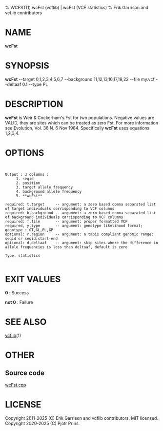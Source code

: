 % WCFST(1) wcFst (vcflib) | wcFst (VCF statistics)
% Erik Garrison and vcflib contributors

# NAME

**wcFst**

# SYNOPSIS

**wcFst** --target 0,1,2,3,4,5,6,7 --background 11,12,13,16,17,19,22 --file my.vcf --deltaaf 0.1 --type PL

# DESCRIPTION

**wcFst** is Weir & Cockerham's Fst for two populations. Negative values are VALID, they are sites which can be treated as zero Fst. For more information see Evolution, Vol. 38 N. 6 Nov 1984. Specifically **wcFst** uses equations 1,2,3,4.



# OPTIONS

```


Output : 3 columns :                 
     1. seqid                        
     2. position                     
     3. target allele frequency      
     4. background allele frequency  
     5. **wcFst**                        

required: t,target     -- argument: a zero based comma separated list of target individuals corrisponding to VCF columns        
required: b,background -- argument: a zero based comma separated list of background individuals corrisponding to VCF columns    
required: f,file       -- argument: proper formatted VCF                                                                        
required, y,type       -- argument: genotype likelihood format; genotype : GT,GL,PL,GP                                             
optional: r,region     -- argument: a tabix compliant genomic range: seqid or seqid:start-end                                   
optional: d,deltaaf    -- argument: skip sites where the difference in allele frequencies is less than deltaaf, default is zero 

Type: statistics


```





# EXIT VALUES

**0**
: Success

**not 0**
: Failure

# SEE ALSO



[vcflib](./vcflib.md)(1)



# OTHER

## Source code

[wcFst.cpp](https://github.com/vcflib/vcflib/blob/master/src/wcFst.cpp)

# LICENSE

Copyright 2011-2025 (C) Erik Garrison and vcflib contributors. MIT licensed.
Copyright 2020-2025 (C) Pjotr Prins.

<!--
  Created with ./scripts/bin2md.rb scripts/bin2md-template.erb
-->
